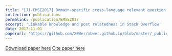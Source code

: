 ```yaml
---
title: "[J1-EMSE2017] Domain-specific cross-language relevant question retrieval"
collection: publications
permalink: /publication/EMSE2017
excerpt: 'Linkable knowledge and post relatedness in Stack Overflow'
date: 2017-11-01
paperurl: 'https://github.com/XBWer/xbwer.github.io/blob/master/_publications/EMSE2017.pdf'
---
```




[Download paper here](https://github.com/XBWer/xbwer.github.io/blob/master/_publications/EMSE2017.pdf)
[Cite paper here](https://github.com/XBWer/xbwer.github.io/blob/master/_publications/EMSE2017_bib.html)